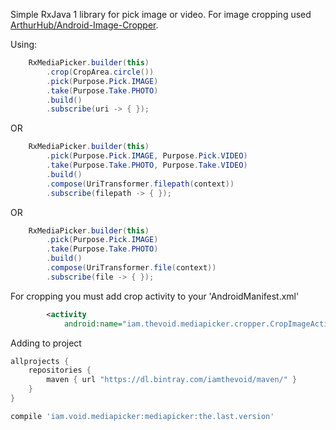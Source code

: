 Simple RxJava 1 library for pick image or video. For image cropping used
[ArthurHub/Android-Image-Cropper](https://github.com/ArthurHub/Android-Image-Cropper).

Using:
```java
    RxMediaPicker.builder(this)
        .crop(CropArea.circle())
        .pick(Purpose.Pick.IMAGE)
        .take(Purpose.Take.PHOTO)
        .build()
        .subscribe(uri -> { });
```

OR

```java
    RxMediaPicker.builder(this)
        .pick(Purpose.Pick.IMAGE, Purpose.Pick.VIDEO)
        .take(Purpose.Take.PHOTO, Purpose.Take.VIDEO)
        .build()
        .compose(UriTransformer.filepath(context))
        .subscribe(filepath -> { });
```
OR

```java
    RxMediaPicker.builder(this)
        .pick(Purpose.Pick.IMAGE)
        .take(Purpose.Take.PHOTO)
        .build()
        .compose(UriTransformer.file(context))
        .subscribe(file -> { });
```
For cropping you must add crop activity to your 'AndroidManifest.xml'
```xml
        <activity
            android:name="iam.thevoid.mediapicker.cropper.CropImageActivity"/>
```

Adding to project
```groovy
allprojects {
    repositories {
        maven { url "https://dl.bintray.com/iamthevoid/maven/" }
    }
}
```
```groovy
compile 'iam.void.mediapicker:mediapicker:the.last.version'
```
